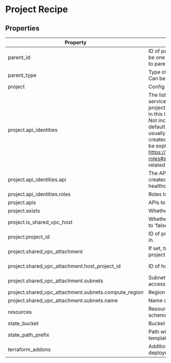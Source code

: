 # Project Recipe

<!-- These files are auto generated -->

## Properties

| Property | Description | Type | Required | Default | Pattern |
| -------- | ----------- | ---- | -------- | ------- | ------- |
| parent_id | ID of parent GCP resource to apply the policy        Can be one of the organization ID or folder ID according to parent_type. | string | false | - | - |
| parent_type | Type of parent GCP resource to apply the policy        Can be one of 'organization' or 'folder'. | string | false | - | ^organization\|folder$ |
| project | Config for the project. | object | true | - | - |
| project.api_identities | The list of service identities (Google Managed service account for the API) to            force-create for the project (e.g. in order to grant additional roles).            APIs in this list will automatically be appended to `apis`.            Not including the API in this list will follow the default behaviour for identity            creation (which is usually when the first resource using the API is created).            Any roles (e.g. service agent role) must be explicitly listed.            See <https://cloud.google.com/iam/docs/understanding-roles#service-agent-roles-roles>            for a list of related roles. | array(object) | false | - | - |
| project.api_identities.api | The API whose default Service Agent will be force-created and granted the role. Example: healthcare.googleapis.com. | string | false | - | - |
| project.api_identities.roles | Roles to granted to the API Service Agent. | array(string) | false | - | - |
| project.apis | APIs to enable in the project. | array(string) | false | - | - |
| project.exists | Whether this project exists. Defaults to 'false'. | boolean | false | - | - |
| project.is_shared_vpc_host | Whether this project is a shared VPC host. Defaults to 'false'. | boolean | false | - | - |
| project.project_id | ID of project to create and/or provision resources in. | string | true | - | ^[a-z][a-z0-9\-]{4,28}[a-z0-9]$ |
| project.shared_vpc_attachment | If set, treats this project as a shared VPC service project. | object | false | - | - |
| project.shared_vpc_attachment.host_project_id | ID of host project to connect this project to. | string | true | - | ^[a-z][a-z0-9\-]{4,28}[a-z0-9]$ |
| project.shared_vpc_attachment.subnets | Subnets within the host project to grant this project access to. | array(object) | false | - | - |
| project.shared_vpc_attachment.subnets.compute_region | Region of subnet. | string | false | - | - |
| project.shared_vpc_attachment.subnets.name | Name of subnet. | string | true | - | - |
| resources | Resources in this project.        See [resources.md](./resources.md) for schema. | - | false | - | - |
| state_bucket | Bucket to store remote state. | string | false | - | - |
| state_path_prefix | Path within bucket to store state. Defaults to the template's output_path. | string | false | - | - |
| terraform_addons | Additional Terraform configuration for the project deployment.        For schema see ./deployment.hcl. | - | false | - | - |
